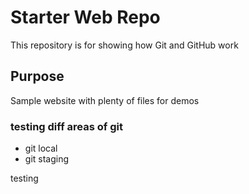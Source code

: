# Starter Web Repo

This repository is for showing how Git and GitHub work

## Purpose

Sample website with plenty of files for demos

### testing diff areas of git

* git local
* git staging

testing
